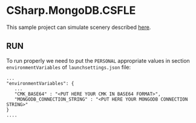 # CSharp.MongoDB.CSFLE

This sample project can simulate scenery described [here](https://www.mongodb.com/community/forums/t/csfle-problem-when-try-update-array-field-filtering-field-by-the-same-field-name-present-in-csfle-schema-map/179638).

## RUN

To run properly we need to put the `PERSONAL` appropriate values in section `environmentVariables` of `launchsettings.json` file:

```
...
"environmentVariables": {
   ...
   "CMK_BASE64" : "<PUT HERE YOUR CMK IN BASE64 FORMAT>",
   "MONGODB_CONNECTION_STRING" : "<PUT HERE YOUR MONGODB CONNECTION STRING>"
}
....
```
